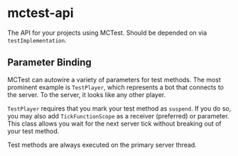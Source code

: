 # mctest-api

The API for your projects using MCTest.
Should be depended on via `testImplementation`.

## Parameter Binding

MCTest can autowire a variety of parameters for test methods.
The most prominent example is `TestPlayer`,
which represents a bot that connects to the server.
To the server, it looks like any other player.

`TestPlayer` requires that you mark your test method as `suspend`.
If you do so, you may also add `TickFunctionScope` as a receiver (preferred) or parameter.
This class allows you wait for the next server tick without breaking out of your test method.

Test methods are always executed on the primary server thread.
